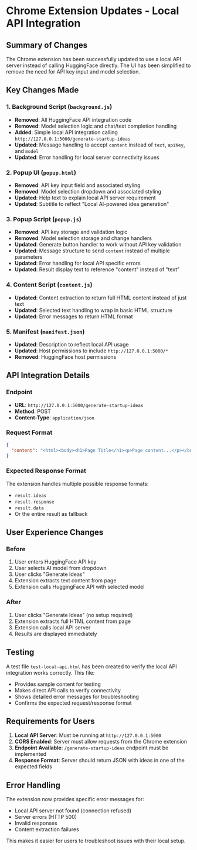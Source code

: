 # Chrome Extension Updates - Local API Integration

## Summary of Changes

The Chrome extension has been successfully updated to use a local API server instead of calling HuggingFace directly. The UI has been simplified to remove the need for API key input and model selection.

## Key Changes Made

### 1. Background Script (`background.js`)
- **Removed**: All HuggingFace API integration code
- **Removed**: Model selection logic and chat/text completion handling
- **Added**: Simple local API integration calling `http://127.0.0.1:5000/generate-startup-ideas`
- **Updated**: Message handling to accept `content` instead of `text`, `apiKey`, and `model`
- **Updated**: Error handling for local server connectivity issues

### 2. Popup UI (`popup.html`)
- **Removed**: API key input field and associated styling
- **Removed**: Model selection dropdown and associated styling  
- **Updated**: Help text to explain local API server requirement
- **Updated**: Subtitle to reflect "Local AI-powered idea generation"

### 3. Popup Script (`popup.js`)
- **Removed**: API key storage and validation logic
- **Removed**: Model selection storage and change handlers
- **Updated**: Generate button handler to work without API key validation
- **Updated**: Message structure to send `content` instead of multiple parameters
- **Updated**: Error handling for local API specific errors
- **Updated**: Result display text to reference "content" instead of "text"

### 4. Content Script (`content.js`)
- **Updated**: Content extraction to return full HTML content instead of just text
- **Updated**: Selected text handling to wrap in basic HTML structure
- **Updated**: Error messages to return HTML format

### 5. Manifest (`manifest.json`)
- **Updated**: Description to reflect local API usage
- **Updated**: Host permissions to include `http://127.0.0.1:5000/*`
- **Removed**: HuggingFace host permissions

## API Integration Details

### Endpoint
- **URL**: `http://127.0.0.1:5000/generate-startup-ideas`
- **Method**: POST
- **Content-Type**: `application/json`

### Request Format
```json
{
  "content": "<html><body><h1>Page Title</h1><p>Page content...</p></body></html>"
}
```

### Expected Response Format
The extension handles multiple possible response formats:
- `result.ideas`
- `result.response` 
- `result.data`
- Or the entire result as fallback

## User Experience Changes

### Before
1. User enters HuggingFace API key
2. User selects AI model from dropdown
3. User clicks "Generate Ideas"
4. Extension extracts text content from page
5. Extension calls HuggingFace API with selected model

### After  
1. User clicks "Generate Ideas" (no setup required)
2. Extension extracts full HTML content from page
3. Extension calls local API server
4. Results are displayed immediately

## Testing

A test file `test-local-api.html` has been created to verify the local API integration works correctly. This file:
- Provides sample content for testing
- Makes direct API calls to verify connectivity
- Shows detailed error messages for troubleshooting
- Confirms the expected request/response format

## Requirements for Users

1. **Local API Server**: Must be running at `http://127.0.0.1:5000`
2. **CORS Enabled**: Server must allow requests from the Chrome extension
3. **Endpoint Available**: `/generate-startup-ideas` endpoint must be implemented
4. **Response Format**: Server should return JSON with ideas in one of the expected fields

## Error Handling

The extension now provides specific error messages for:
- Local API server not found (connection refused)
- Server errors (HTTP 500)
- Invalid responses
- Content extraction failures

This makes it easier for users to troubleshoot issues with their local setup.
